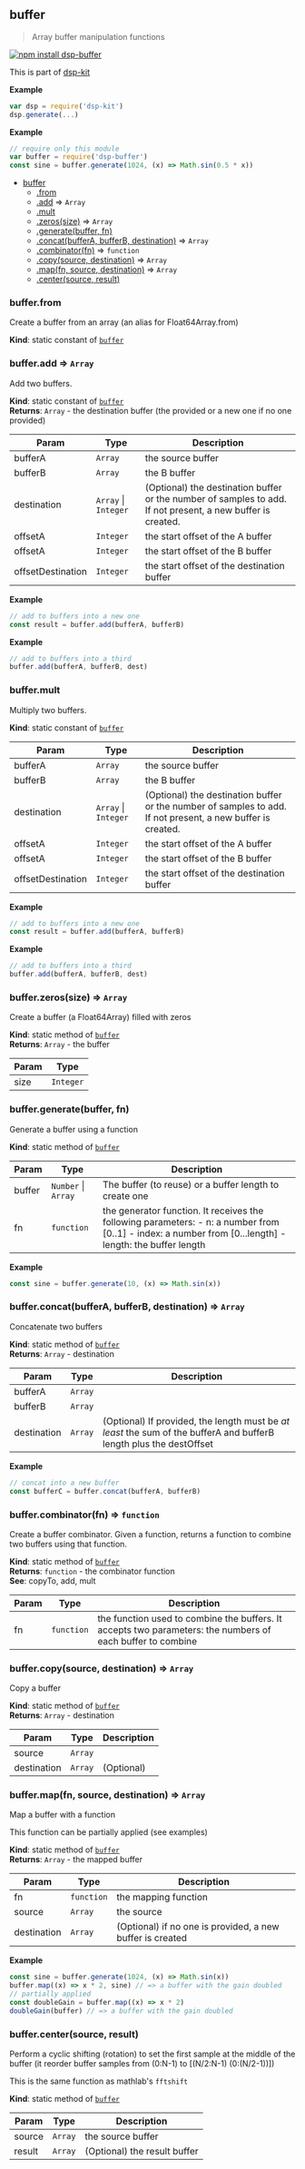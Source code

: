 <a name="module_buffer"></a>

## buffer
> Array buffer manipulation functions

[![npm install dsp-buffer](https://nodei.co/npm/dsp-buffer.png?mini=true)](https://npmjs.org/package/dsp-buffer/)

This is part of [dsp-kit](https://github.com/oramics/dsp-kit)

**Example**  
```js
var dsp = require('dsp-kit')
dsp.generate(...)
```
**Example**  
```js
// require only this module
var buffer = require('dsp-buffer')
const sine = buffer.generate(1024, (x) => Math.sin(0.5 * x))
```

* [buffer](#module_buffer)
    * [.from](#module_buffer.from)
    * [.add](#module_buffer.add) ⇒ <code>Array</code>
    * [.mult](#module_buffer.mult)
    * [.zeros(size)](#module_buffer.zeros) ⇒ <code>Array</code>
    * [.generate(buffer, fn)](#module_buffer.generate)
    * [.concat(bufferA, bufferB, destination)](#module_buffer.concat) ⇒ <code>Array</code>
    * [.combinator(fn)](#module_buffer.combinator) ⇒ <code>function</code>
    * [.copy(source, destination)](#module_buffer.copy) ⇒ <code>Array</code>
    * [.map(fn, source, destination)](#module_buffer.map) ⇒ <code>Array</code>
    * [.center(source, result)](#module_buffer.center)

<a name="module_buffer.from"></a>

### buffer.from
Create a buffer from an array (an alias for Float64Array.from)

**Kind**: static constant of <code>[buffer](#module_buffer)</code>  
<a name="module_buffer.add"></a>

### buffer.add ⇒ <code>Array</code>
Add two buffers.

**Kind**: static constant of <code>[buffer](#module_buffer)</code>  
**Returns**: <code>Array</code> - the destination buffer (the provided or a new one if no one provided)  

| Param | Type | Description |
| --- | --- | --- |
| bufferA | <code>Array</code> | the source buffer |
| bufferB | <code>Array</code> | the B buffer |
| destination | <code>Array</code> &#124; <code>Integer</code> | (Optional) the destination buffer or the number of samples to add. If not present, a new buffer is created. |
| offsetA | <code>Integer</code> | the start offset of the A buffer |
| offsetA | <code>Integer</code> | the start offset of the B buffer |
| offsetDestination | <code>Integer</code> | the start offset of the destination buffer |

**Example**  
```js
// add to buffers into a new one
const result = buffer.add(bufferA, bufferB)
```
**Example**  
```js
// add to buffers into a third
buffer.add(bufferA, bufferB, dest)
```
<a name="module_buffer.mult"></a>

### buffer.mult
Multiply two buffers.

**Kind**: static constant of <code>[buffer](#module_buffer)</code>  

| Param | Type | Description |
| --- | --- | --- |
| bufferA | <code>Array</code> | the source buffer |
| bufferB | <code>Array</code> | the B buffer |
| destination | <code>Array</code> &#124; <code>Integer</code> | (Optional) the destination buffer or the number of samples to add. If not present, a new buffer is created. |
| offsetA | <code>Integer</code> | the start offset of the A buffer |
| offsetA | <code>Integer</code> | the start offset of the B buffer |
| offsetDestination | <code>Integer</code> | the start offset of the destination buffer |

**Example**  
```js
// add to buffers into a new one
const result = buffer.add(bufferA, bufferB)
```
**Example**  
```js
// add to buffers into a third
buffer.add(bufferA, bufferB, dest)
```
<a name="module_buffer.zeros"></a>

### buffer.zeros(size) ⇒ <code>Array</code>
Create a buffer (a Float64Array) filled with zeros

**Kind**: static method of <code>[buffer](#module_buffer)</code>  
**Returns**: <code>Array</code> - the buffer  

| Param | Type |
| --- | --- |
| size | <code>Integer</code> | 

<a name="module_buffer.generate"></a>

### buffer.generate(buffer, fn)
Generate a buffer using a function

**Kind**: static method of <code>[buffer](#module_buffer)</code>  

| Param | Type | Description |
| --- | --- | --- |
| buffer | <code>Number</code> &#124; <code>Array</code> | The buffer (to reuse) or a buffer length to create one |
| fn | <code>function</code> | the generator function. It receives the following parameters: - n: a number from [0..1] - index: a number from [0...length] - length: the buffer length |

**Example**  
```js
const sine = buffer.generate(10, (x) => Math.sin(x))
```
<a name="module_buffer.concat"></a>

### buffer.concat(bufferA, bufferB, destination) ⇒ <code>Array</code>
Concatenate two buffers

**Kind**: static method of <code>[buffer](#module_buffer)</code>  
**Returns**: <code>Array</code> - destination  

| Param | Type | Description |
| --- | --- | --- |
| bufferA | <code>Array</code> |  |
| bufferB | <code>Array</code> |  |
| destination | <code>Array</code> | (Optional) If provided, the length must be _at least_ the sum of the bufferA and bufferB length plus the destOffset |

**Example**  
```js
// concat into a new buffer
const bufferC = buffer.concat(bufferA, bufferB)
```
<a name="module_buffer.combinator"></a>

### buffer.combinator(fn) ⇒ <code>function</code>
Create a buffer combinator. Given a function, returns a function to combine
two buffers using that function.

**Kind**: static method of <code>[buffer](#module_buffer)</code>  
**Returns**: <code>function</code> - the combinator function  
**See**: copyTo, add, mult  

| Param | Type | Description |
| --- | --- | --- |
| fn | <code>function</code> | the function used to combine the buffers. It accepts two parameters: the numbers of each buffer to combine |

<a name="module_buffer.copy"></a>

### buffer.copy(source, destination) ⇒ <code>Array</code>
Copy a buffer

**Kind**: static method of <code>[buffer](#module_buffer)</code>  
**Returns**: <code>Array</code> - destination  

| Param | Type | Description |
| --- | --- | --- |
| source | <code>Array</code> |  |
| destination | <code>Array</code> | (Optional) |

<a name="module_buffer.map"></a>

### buffer.map(fn, source, destination) ⇒ <code>Array</code>
Map a buffer with a function

This function can be partially applied (see examples)

**Kind**: static method of <code>[buffer](#module_buffer)</code>  
**Returns**: <code>Array</code> - the mapped buffer  

| Param | Type | Description |
| --- | --- | --- |
| fn | <code>function</code> | the mapping function |
| source | <code>Array</code> | the source |
| destination | <code>Array</code> | (Optional) if no one is provided, a new buffer is created |

**Example**  
```js
const sine = buffer.generate(1024, (x) => Math.sin(x))
buffer.map((x) => x * 2, sine) // => a buffer with the gain doubled
// partially applied
const doubleGain = buffer.map((x) => x * 2)
doubleGain(buffer) // => a buffer with the gain doubled
```
<a name="module_buffer.center"></a>

### buffer.center(source, result)
Perform a cyclic shifting (rotation) to set the first sample at the middle
of the buffer (it reorder buffer samples from (0:N-1) to [(N/2:N-1) (0:(N/2-1))])

This is the same function as mathlab's `fftshift`

**Kind**: static method of <code>[buffer](#module_buffer)</code>  

| Param | Type | Description |
| --- | --- | --- |
| source | <code>Array</code> | the source buffer |
| result | <code>Array</code> | (Optional) the result buffer |

